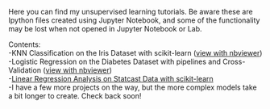 
Here you can find my unsupervised learning tutorials. Be aware these are Ipython files created using Jupyter Notebook, 
and some of the functionality may be lost when not opened in Jupyter Notebook or Lab.

Contents:<br />
  -KNN Classification on the Iris Dataset with scikit-learn ([view with nbviewer](https://nbviewer.jupyter.org/github/chrisman1015/Supervised-Learning/blob/master/KNN%20Classification%20on%20the%20Iris%20Dataset%20with%20scikit-learn/Iris.ipynb))<br />
  -Logistic Regression on the Diabetes Dataset with pipelines and Cross-Validation ([view with nbviewer](https://nbviewer.jupyter.org/github/chrisman1015/Supervised-Learning/blob/master/Logistic%20Regression%20on%20the%20Diabetes%20Dataset%20with%20scikit-learn/Logistic%20Regression%20on%20the%20Iris%20Dataset%20with%20scikit-learn.ipynb)) <br />
  -[Linear Regression Analysis on Statcast Data with scikit-learn](https://nbviewer.jupyter.org/github/chrisman1015/Supervised-Learning/blob/master/Regression%20Analysis%20on%20Statcast%20Data/Regression%20Analysis%20on%20Statcast%20Data%20with%20scikit-learn.ipynb)<br />
  -I have a few more projects on the way, but the more complex models take a bit longer to create. Check back soon!
